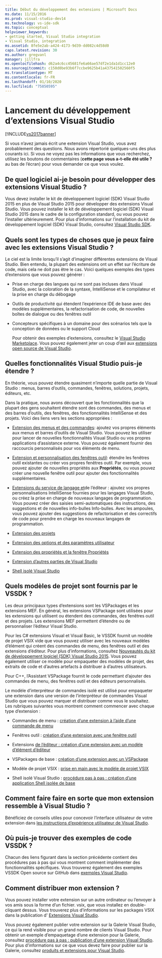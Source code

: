 ```yaml
---
title: Début du développement des extensions | Microsoft Docs
ms.date: 11/15/2016
ms.prod: visual-studio-dev14
ms.technology: vs-ide-sdk
ms.topic: conceptual
helpviewer_keywords:
- getting started, Visual Studio integration
- Visual Studio, integration
ms.assetid: 8fe5e2ab-a424-4173-9d39-dd082c4d58d0
caps.latest.revision: 30
ms.author: gregvanl
manager: jillfra
ms.openlocfilehash: d62a4c6cc45681fe6a66ae57df2e1da1d1cc12e0
ms.sourcegitcommit: c150d0be93b6f7ccbe9625b41a437541502560f5
ms.translationtype: MT
ms.contentlocale: fr-FR
ms.lasthandoff: 01/10/2020
ms.locfileid: "75850595"
---
```

# <a name="starting-to-develop-visual-studio-extensions"></a>Lancement du développement d’extensions Visual Studio
[!INCLUDE[vs2017banner](../includes/vs2017banner.md)]

Si vous n’avez jamais écrit une extension Visual Studio, vous avez probablement des questions. Nous avons répertorié quelques-uns des plus courants ici. Si vous ne voyez pas les informations que vous recherchez, utilisez les boutons de commentaires (**cette page vous a-t-elle été utile ?** au bas de l’écran) pour vous demander ce que vous voulez.

## <a name="what-software-do-i-need-to-develop-visual-studio-extensions"></a>De quel logiciel ai-je besoin pour développer des extensions Visual Studio ?
 Vous devez installer le kit de développement logiciel (SDK) Visual Studio 2015 en plus de Visual Studio 2015 pour développer des extensions Visual Studio.   Vous pouvez installer le kit de développement logiciel (SDK) Visual Studio 2015 dans le cadre de la configuration standard, ou vous pouvez l’installer ultérieurement. Pour plus d’informations sur l’installation du kit de développement logiciel (SDK) Visual Studio, consultez [Visual Studio SDK](../extensibility/visual-studio-sdk.md).

## <a name="what-kinds-of-things-can-i-do-with-visual-studio-extensions"></a>Quels sont les types de choses que je peux faire avec les extensions Visual Studio ?
 Le ciel est la limite lorsqu’il s’agit d’imaginer différentes extensions de Visual Studio. Bien entendu, la plupart des extensions ont un effet sur l’écriture de code, mais cela ne doit pas être le cas. Voici quelques exemples des types d’extensions que vous pouvez générer :

- Prise en charge des langues qui ne sont pas incluses dans Visual Studio, avec la coloration de la syntaxe, IntelliSense et le compilateur et la prise en charge du débogage

- Outils de productivité qui étendent l’expérience IDE de base avec des modèles supplémentaires, la refactorisation de code, de nouvelles boîtes de dialogue ou des fenêtres outil

- Concepteurs spécifiques à un domaine pour des scénarios tels que la conception de données ou le support Cloud

  Pour obtenir des exemples d’extensions, consultez le [Visual Studio Marketplace](https://marketplace.visualstudio.com/). Vous pouvez également jeter un coup d’œil aux [extensions open source de Visual Studio](https://github.com/Microsoft/extendvs/blob/master/CommunityExtensions.md).

## <a name="which-visual-studio-features-can-i-extend"></a>Quelles fonctionnalités Visual Studio puis-je étendre ?
 En théorie, vous pouvez étendre quasiment n’importe quelle partie de Visual Studio : menus, barres d’outils, commandes, fenêtres, solutions, projets, éditeurs, etc.

 Dans la pratique, nous avons découvert que les fonctionnalités que la plupart des gens souhaitent étendre sont des commandes, des menus et des barres d’outils, des fenêtres, des fonctionnalités IntelliSense et des projets. Voici des liens vers les sections appropriées :

- [Extension des menus et des commandes](../extensibility/extending-menus-and-commands.md): ajoutez vos propres éléments aux menus et barres d’outils de Visual Studio. Vous pouvez les utiliser pour lancer de nouvelles fonctionnalités Visual Studio ou vos propres applications d’assistance externe. Vous pouvez également fournir des raccourcis personnalisés pour vos éléments de menu.

- [Extension et personnalisation des fenêtres outil](../extensibility/extending-and-customizing-tool-windows.md): étendre les fenêtres outil existantes ou créer vos propres fenêtres outil. Par exemple, vous pouvez ajouter de nouvelles propriétés aux **Propriétés**, ou vous pouvez créer une nouvelle fenêtre outil pour ajouter des fonctionnalités supplémentaires.

- [Extensions du service de langage et](../extensibility/editor-and-language-service-extensions.md)de l’éditeur : ajoutez vos propres personnalisations IntelliSense fournies pour les langages Visual Studio, ou créez la prise en charge de nouveaux langages de programmation. Vous pouvez créer des saisies semi-automatiques des instructions, des suggestions et de nouvelles info-bulles Info-bulles. Avec les ampoules, vous pouvez ajouter des suggestions de refactorisation et des correctifs de code pour prendre en charge les nouveaux langages de programmation.

- [Extension des projets](../extensibility/extending-projects.md)

- [Extension des options et des paramètres utilisateur](../extensibility/extending-user-settings-and-options.md)

- [Extension des propriétés et la fenêtre Propriétés](../extensibility/extending-properties-and-the-property-window.md)

- [Extension d’autres parties de Visual Studio](../extensibility/extending-other-parts-of-visual-studio.md)

- [Shell isolé Visual Studio](../extensibility/visual-studio-isolated-shell.md)

## <a name="BKMK_ProjectTemplate"></a>Quels modèles de projet sont fournis par le VSSDK ?
 Les deux principaux types d’extensions sont les VSPackages et les extensions MEF. En général, les extensions VSPackage sont utilisées pour les extensions qui utilisent ou étendent des commandes, des fenêtres outil et des projets. Les extensions MEF permettent d’étendre ou de personnaliser l’éditeur Visual Studio.

 Pour les C# extensions Visual et Visual Basic, le VSSDK fournit un modèle de projet VSIX vide que vous pouvez utiliser avec les nouveaux modèles d’élément qui créent des commandes de menu, des fenêtres outil et des extensions d’éditeur. Pour plus d’informations, consultez [Nouveautés du kit de développement logiciel (SDK) Visual Studio 2015](../extensibility/what-s-new-in-the-visual-studio-2015-sdk.md). Vous pouvez également utiliser ce modèle pour empaqueter des modèles de projet, des extraits de code et d’autres artefacts à distribuer à d’autres utilisateurs.

 Pour C++, l’Assistant VSPackage fournit le code permettant d’ajouter des commandes de menu, des fenêtres outil et des éditeurs personnalisés.

 Le modèle d’interpréteur de commandes isolé est utilisé pour empaqueter une extension dans une version de l’interpréteur de commandes Visual Studio que vous pouvez marquer et distribuer comme vous le souhaitez. Les rubriques suivantes vous montrent comment commencer avec chaque type d’extension :

- Commandes de menu : [création d’une extension à l’aide d’une commande de menu](../extensibility/creating-an-extension-with-a-menu-command.md)

- Fenêtres outil : [création d’une extension avec une fenêtre outil](../extensibility/creating-an-extension-with-a-tool-window.md)

- Extensions [de l’éditeur : création d’une extension avec un modèle d’élément d’éditeur](../extensibility/creating-an-extension-with-an-editor-item-template.md)

- VSPackages de base : [création d’une extension avec un VSPackage](../extensibility/creating-an-extension-with-a-vspackage.md)

- Modèle de projet VSIX : [prise en main avec le modèle de projet VSIX](../extensibility/getting-started-with-the-vsix-project-template.md)

- Shell isolé Visual Studio : [procédure pas à pas : création d’une application Shell isolée de base](../extensibility/walkthrough-creating-a-basic-isolated-shell-application.md)

## <a name="how-do-i-get-my-extension-to-look-like-visual-studio"></a>Comment faire faire en sorte que mon extension ressemble à Visual Studio ?
 Bénéficiez de conseils utiles pour concevoir l’interface utilisateur de votre extension dans [les instructions d’expérience utilisateur de Visual Studio](../extensibility/ux-guidelines/visual-studio-user-experience-guidelines.md).

## <a name="where-can-i-find-examples-of-vssdk-code"></a>Où puis-je trouver des exemples de code VSSDK ?
 Chacun des liens figurant dans la section précédente contient des procédures pas à pas qui vous montrent comment implémenter des fonctionnalités spécifiques. Vous trouverez également des exemples VSSDK Open source sur GitHub dans [exemples Visual Studio](https://github.com/Microsoft/VSSDK-Extensibility-Samples).

## <a name="how-can-i-distribute-my-extension"></a>Comment distribuer mon extension ?
 Vous pouvez installer votre extension sur un autre ordinateur ou l’envoyer à vos amis sous la forme d’un fichier. vsix, que vous installez en double-cliquant dessus. Vous trouverez plus d’informations sur les packages VSIX dans la publication d' [Extensions Visual Studio](../extensibility/shipping-visual-studio-extensions.md).

 Vous pouvez également publier votre extension sur la Galerie Visual Studio, ce qui la rend visible pour un grand nombre de clients Visual Studio. Pour obtenir un exemple d’empaquetage d’une extension pour la Galerie, consultez [procédure pas à pas : publication d’une extension Visual Studio](../extensibility/walkthrough-publishing-a-visual-studio-extension.md). Pour plus d’informations sur ce que vous devez faire pour publier sur la Galerie, consultez [produits et extensions pour Visual Studio](https://visualstudiogallery.msdn.microsoft.com/).
